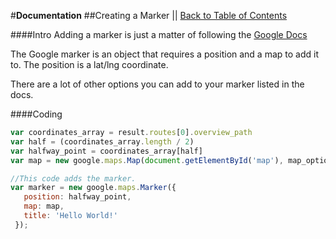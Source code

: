 #**Documentation**
##Creating a Marker || [Back to Table of Contents](_table_of_contents.md)

####Intro
Adding a marker is just a matter of following the [Google Docs](https://developers.google.com/maps/documentation/javascript/markers#add)

The Google marker is an object that requires a position and a map to add it to.
The position is a lat/lng coordinate.

There are a lot of other options you can add to your marker listed in the docs. 

####Coding
```js
var coordinates_array = result.routes[0].overview_path
var half = (coordinates_array.length / 2)
var halfway_point = coordinates_array[half]
var map = new google.maps.Map(document.getElementById('map'), map_options);

//This code adds the marker.
var marker = new google.maps.Marker({
   position: halfway_point,
   map: map,
   title: 'Hello World!'
 });

```
